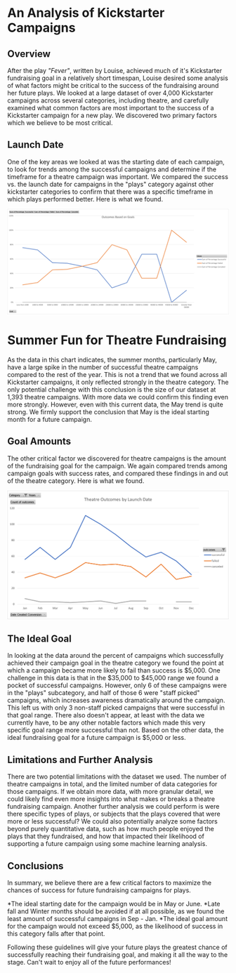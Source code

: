# An Analysis of Kickstarter Campaigns

## Overview
After the play *"Fever"*, written by Louise, achieved much of it's Kickstarter fundraising goal in a relatively short timespan, Louise desired some analysis of what factors might be critical to the success of the fundraising around her future plays. We looked at a large dataset of over 4,000 Kickstarter campaigns across several categories, including theatre, and carefully examined what common factors are most important to the success of a Kickstarter campaign for a new play. We discovered two primary factors which we believe to be most critical. 

## Launch Date
One of the key areas we looked at was the starting date of each campaign, to look for trends among the successful campaigns and determine if the timeframe for a theatre campaign was important. We compared the success vs. the launch date for campaigns in the "plays" category against other kickstarter categories to confirm that there was a specific timeframe in which plays performed better. Here is what we found.

![Theatre_Outcomes_vs_Launch](https://github.com/coryknuth/kickstarter-analysis/blob/main/resources/Outcomes_vs_Goals.png?raw=true)

# Summer Fun for Theatre Fundraising
As the data in this chart indicates, the summer months, particularly May, have a large spike in the number of successful theatre campaigns compared to the rest of the year. This is not a trend that we found across all Kickstarter campaigns, it only reflected strongly in the theatre category. The only potential challenge with this conclusion is the size of our dataset at 1,393 theatre campaigns. With more data we could confirm this finding even more strongly. However, even with this current data, the May trend is quite strong. We firmly support the conclusion that May is the ideal starting month for a future campaign.

## Goal Amounts
The other critical factor we discovered for theatre campaigns is the amount of the fundraising goal for the campaign. We again compared trends among campaign goals with success rates, and compared these findings in and out of the theatre category. Here is what we found.

![Outcomes_vs_Goals](https://github.com/coryknuth/kickstarter-analysis/blob/main/resources/Theatre_Outcomes_vs_Launch.png?raw=true)

## The Ideal Goal
In looking at the data around the percent of campaigns which successfully achieved their campaign goal in the theatre category we found the point at which a campaign became more likely to fail than success is $5,000. One challenge in this data is that in the $35,000 to $45,000 range we found a pocket of successful campaigns. However, only 6 of these campaigns were in the "plays" subcategory, and half of those 6 were "staff picked" campaigns, which increases awareness dramatically around the campaign. This left us with only 3 non-staff picked campaigns that were successful in that goal range. There also doesn't appear, at least with the data we currently have, to be any other notable factors which made this very specific goal range more successful than not. Based on the other data, the ideal fundraising goal for a future campaign is $5,000 or less.

## Limitations and Further Analysis
There are two potential limitations with the dataset we used. The number of theatre campaigns in total, and the limited number of data categories for those campaigns. If we obtain more data, with more granular detail, we could likely find even more insights into what makes or breaks a theatre fundraising campaign. Another further analysis we could perform is were there specific types of plays, or subjects that the plays covered that were more or less successful? We could also potentially analyze some factors beyond purely quantitative data, such as how much people enjoyed the plays that they fundraised, and how that impacted their likelihood of supporting a future campaign using some machine learning analysis.

## Conclusions
In summary, we believe there are a few critical factors to maximize the chances of success for future fundraising campaigns for plays.

*The ideal starting date for the campaign would be in May or June.
*Late fall and Winter months should be avoided if at all possible, as we found the least amount of successful campaigns in Sep - Jan.
*The ideal goal amount for the campaign would not exceed $5,000, as the likelihood of success in this category falls after that point.

Following these guidelines will give your future plays the greatest chance of successfully reaching their fundraising goal, and making it all the way to the stage. Can't wait to enjoy all of the future performances!
